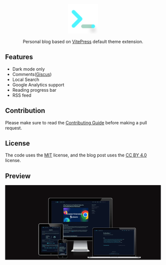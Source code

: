 <div align="center">
    <img src="./docs/public/logo.svg" height="96">
	<p>Personal blog based on <a href="https://vitepress.dev/" target="_blank">VitePress</a> default theme extension.</p>
</div>

## Features

- Dark mode only
- Comments([Giscus](https://giscus.app/))
- Local Search
- Google Analytics support
- Reading progress bar
- RSS feed

## Contribution

Please make sure to read the [Contributing Guide](https://github.com/aiktb/Rea/blob/main/.github/CONTRIBUTING.md) before making a pull request.

## License

The code uses the [MIT](https://github.com/aiktb/Rea/blob/main/LICENSE-CODE) license, and the blog post uses the [CC BY 4.0](https://github.com/aiktb/Rea/blob/main/LICENSE-POST) license.

## Preview

![preview](./docs/public/github-readme.webp)
